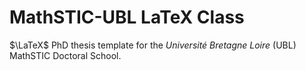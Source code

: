 # MathSTIC-UBL LaTeX Class
$\LaTeX$  PhD thesis template for the _Université Bretagne Loire_ (UBL) MathSTIC Doctoral School.

